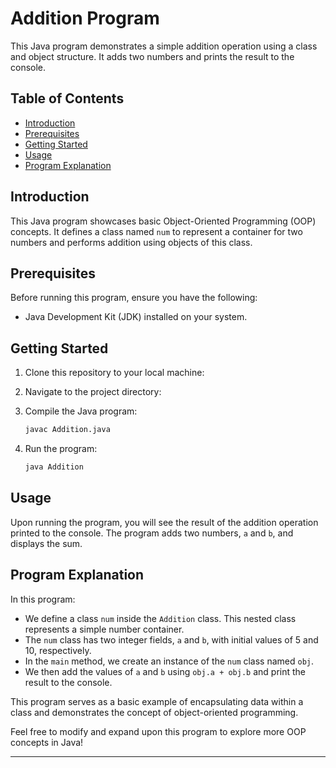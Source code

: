 # Addition Program

This Java program demonstrates a simple addition operation using a class and object structure. It adds two numbers and prints the result to the console.

## Table of Contents

- [Introduction](#introduction)
- [Prerequisites](#prerequisites)
- [Getting Started](#getting-started)
- [Usage](#usage)
- [Program Explanation](#program-explanation)

## Introduction

This Java program showcases basic Object-Oriented Programming (OOP) concepts. It defines a class named `num` to represent a container for two numbers and performs addition using objects of this class.

## Prerequisites

Before running this program, ensure you have the following:

- Java Development Kit (JDK) installed on your system.

## Getting Started

1. Clone this repository to your local machine:

2. Navigate to the project directory:

3. Compile the Java program:

   ```bash
   javac Addition.java
   ```

4. Run the program:

   ```bash
   java Addition
   ```

## Usage

Upon running the program, you will see the result of the addition operation printed to the console. The program adds two numbers, `a` and `b`, and displays the sum.

## Program Explanation

In this program:

- We define a class `num` inside the `Addition` class. This nested class represents a simple number container.
- The `num` class has two integer fields, `a` and `b`, with initial values of 5 and 10, respectively.
- In the `main` method, we create an instance of the `num` class named `obj`.
- We then add the values of `a` and `b` using `obj.a + obj.b` and print the result to the console.

This program serves as a basic example of encapsulating data within a class and demonstrates the concept of object-oriented programming.

Feel free to modify and expand upon this program to explore more OOP concepts in Java!

---
